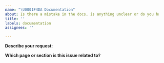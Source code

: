 ```yaml
---
name: "\U0001F4DA Documentation"
about: Is there a mistake in the docs, is anything unclear or do you have a suggestion?
title: ''
labels: documentation
assignees: ''

---
```


**Describe your request:**

<!-- Describe the problem or suggestion here. If you've found a mistake and you know the answer, feel free to submit a pull request straight away: https://github.com/ai-chain/ai-workspace/pulls -->

**Which page or section is this issue related to?**

<!-- Please include the URL. -->
